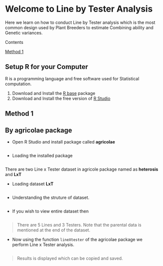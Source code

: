 # Welcome to Line by Tester Analysis 

  Here we learn on how to conduct Line by Tester analysis which is the most common design used by Plant Breeders to estimate Combining ability and Genetic variances. 


Contents

[Method 1](https://github.com/nandp1/Line-Tester-Analysis/blob/master/README.md#method-1)

##  Setup R for your Computer

R is a programming language and free software used for Statistical computation. 
1. Download and Install the [R base](https://cloud.r-project.org/) package
2. Download and Install the free version of [R Studio](https://rstudio.com/products/rstudio/download/) 



## Method 1 
## By agricolae package 

- Open R Studio and install package called **agricolae** 

```install.packages('agricolae', dependencies=True)
```                                        

- Loading the installed package 

```library(agricolae)
```

There are two Line x Tester dataset in agricole package named as **heterosis** and **LxT**

- Loading dataset **LxT**

```data(LxT)
```

- Understanding the struture of dataset. 

```str(LxT)
```

- If you wish to view entire dataset then

```View(LxT)
```

> There are 5 Lines and 3 Testers. Note that the parental data is mentioned at the end of the dataset. 

- Now using the function `lineXtester` of the agricolae package we perform Line x Tester analysis. 

```output2<-with(LxT,lineXtester(replication, line, tester, yield))
```

> Results is displayed which can be copied and saved. 










